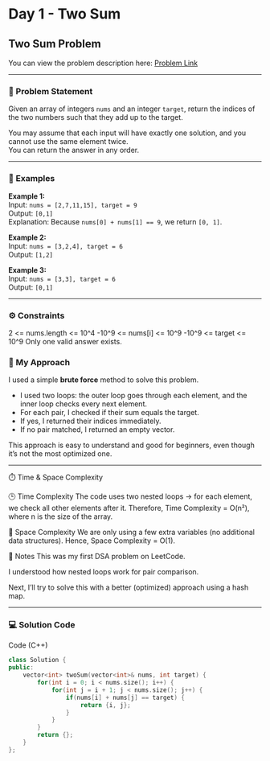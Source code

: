 # Day 1 - Two Sum

## Two Sum Problem
You can view the problem description here: [Problem Link](https://leetcode.com/problems/two-sum/description/)

---

### 🧩 Problem Statement
Given an array of integers `nums` and an integer `target`, return the indices of the two numbers such that they add up to the target.

You may assume that each input will have exactly one solution, and you cannot use the same element twice.  
You can return the answer in any order.

---

### 📘 Examples

**Example 1:**  
Input: `nums = [2,7,11,15], target = 9`  
Output: `[0,1]`  
Explanation: Because `nums[0] + nums[1] == 9`, we return `[0, 1]`.

**Example 2:**  
Input: `nums = [3,2,4], target = 6`  
Output: `[1,2]`

**Example 3:**  
Input: `nums = [3,3], target = 6`  
Output: `[0,1]`

---

### ⚙️ Constraints
2 <= nums.length <= 10^4
-10^9 <= nums[i] <= 10^9
-10^9 <= target <= 10^9
Only one valid answer exists.



### 💭 My Approach
I used a simple **brute force** method to solve this problem.  
- I used two loops: the outer loop goes through each element, and the inner loop checks every next element.  
- For each pair, I checked if their sum equals the target.  
- If yes, I returned their indices immediately.  
- If no pair matched, I returned an empty vector.  

This approach is easy to understand and good for beginners, even though it’s not the most optimized one.

---

⏱️ Time & Space Complexity

🕒 Time Complexity
The code uses two nested loops → for each element, we check all other elements after it.
Therefore, Time Complexity = O(n²), where n is the size of the array.

💾 Space Complexity
We are only using a few extra variables (no additional data structures).
Hence, Space Complexity = O(1).

📝 Notes
This was my first DSA problem on LeetCode.

I understood how nested loops work for pair comparison.

Next, I’ll try to solve this with a better (optimized) approach using a hash map.

---

### 💻 Solution Code 

Code (C++)
```cpp
class Solution {
public:
    vector<int> twoSum(vector<int>& nums, int target) {
        for(int i = 0; i < nums.size(); i++) {
            for(int j = i + 1; j < nums.size(); j++) {
                if(nums[i] + nums[j] == target) {
                    return {i, j};
                }
            }
        }
        return {};
    }
};
